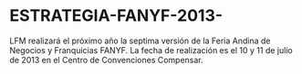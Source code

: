 ESTRATEGIA-FANYF-2013-
======================

LFM realizará el próximo año la septima versión de la Feria Andina de Negocios y Franquicias FANYF. La fecha de realización es el 10 y 11 de julio de 2013 en el Centro de Convenciones Compensar.